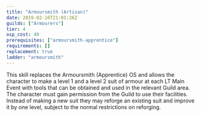 ```yaml
---
title: "Armoursmith (Artisan)"
date: 2019-02-16T21:01:26Z
guilds: ["Armourers"]
tier: 4
osp_cost: 40
prerequisites: ["armoursmith-apprentice"]
requirements: []
replacement: true
ladder: "armoursmith"
---
```

This skill replaces the Armoursmith (Apprentice) OS and allows the character to make a level 1 and a level 2 suit of armour at each LT Main Event with tools that can be obtained and used in the relevant Guild area.  The character must gain permission from the Guild to use their facilities. Instead of making a new suit they may reforge an existing suit and improve it by one level, subject to the normal restrictions on reforging.